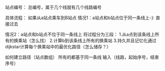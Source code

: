 站点编号：
总编号，属于几个线就有几个线路编号

具体流程：
如果从a站点乘车到B站点
情况1：a站点和b站点位于同一条线上-》直接过去

情况2：a站点和b站点不位于同一条线上
    将过程分为三段：
    1.从a点到该条线上所有的换乘站（怎么找）
    2.计算b到该条线上所有的换乘站 
    3.持久并且记忆化通过dijkstar计算每个换乘站中的最优化路径（怎么储存？）

如何建立路径（站点数组）
 所有的都基于同一条线
 输入（线路，起始序号，结束序号）
 